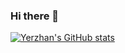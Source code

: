 ### Hi there 👋

[![Yerzhan's GitHub stats](https://github-readme-stats.vercel.app/api?username=yerzhan7&theme=tokyonight)](https://github.com/anuraghazra/github-readme-stats)

